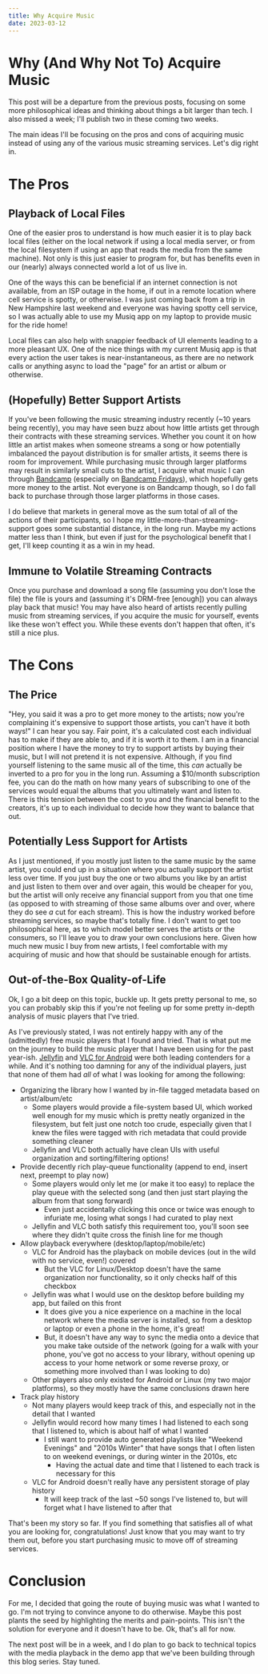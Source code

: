 ```yaml
---
title: Why Acquire Music
date: 2023-03-12
---
```


# Why (And Why Not To) Acquire Music

This post will be a departure from the previous posts, focusing on some more philosophical ideas and thinking about things a bit larger than tech. I also missed a week; I'll publish two in these coming two weeks.

The main ideas I'll be focusing on the pros and cons of acquiring music instead of using any of the various music streaming services. Let's dig right in.

# The Pros

## Playback of Local Files

One of the easier pros to understand is how much easier it is to play back local files (either on the local network if using a local media server, or from the local filesystem if using an app that reads the media from the same machine). Not only is this just easier to program for, but has benefits even in our (nearly) always connected world a lot of us live in.

One of the ways this can be beneficial if an internet connection is not available, from an ISP outage in the home, if out in a remote location where cell service is spotty, or otherwise. I was just coming back from a trip in New Hampshire last weekend and everyone was having spotty cell service, so I was actually able to use my Musiq app on my laptop to provide music for the ride home!

Local files can also help with snappier feedback of UI elements leading to a more pleasant UX. One of the nice things with my current Musiq app is that every action the user takes is near-instantaneous, as there are no network calls or anything async to load the "page" for an artist or album or otherwise.

## (Hopefully) Better Support Artists

If you've been following the music streaming industry recently (~10 years being recently), you may have seen buzz about how little artists get through their contracts with these streaming services. Whether you count it on how little an artist makes when someone streams a song or how potentially imbalanced the payout distribution is for smaller artists, it seems there is room for improvement. While purchasing music through larger platforms may result in similarly small cuts to the artist, I acquire what music I can through [Bandcamp]() (especially on [Bandcamp Fridays]()), which hopefully gets more money to the artist. Not everyone is on Bandcamp though, so I do fall back to purchase through those larger platforms in those cases.

I do believe that markets in general move as the sum total of all of the actions of their participants, so I hope my little-more-than-streaming-support goes some substantial distance, in the long run. Maybe my actions matter less than I think, but even if just for the psychological benefit that I get, I'll keep counting it as a win in my head.

## Immune to Volatile Streaming Contracts

Once you purchase and download a song file (assuming you don't lose the file) the file is yours and (assuming it's DRM-free \[enough\]) you can always play back that music! You may have also heard of artists recently pulling music from streaming services, if you acquire the music for yourself, events like these won't effect you. While these events don't happen that often, it's still a nice plus.

# The Cons

## The Price

"Hey, you said it was a pro to get more money to the artists; now you're complaining it's expensive to support those artists, you can't have it both ways!" I can hear you say. Fair point, it's a calculated cost each individual has to make if they are able to, and if it is worth it to them. I am in a financial position where I have the money to try to support artists by buying their music, but I will not pretend it is not expensive. Although, if you find yourself listening to the same music all of the time, this _can_ actually be inverted to a pro for you in the long run. Assuming a $10/month subscription fee, you can do the math on how many years of subscribing to one of the services would equal the albums that you ultimately want and listen to. There is this tension between the cost to you and the financial benefit to the creators, it's up to each individual to decide how they want to balance that out.

## Potentially Less Support for Artists

As I just mentioned, if you mostly just listen to the same music by the same artist, you could end up in a situation where you actually support the artist less over time. If you just buy the one or two albums you like by an artist and just listen to them over and over again, this would be cheaper for you, but the artist will only receive any financial support from you that one time (as opposed to with streaming of those same albums over and over, where they do see _a_ cut for each stream). This is how the industry worked before streaming services, so maybe that's totally fine. I don't want to get too philosophical here, as to which model better serves the artists or the consumers, so I'll leave you to draw your own conclusions here. Given how much new music I buy from new artists, I feel comfortable with my acquiring of music and how that should be sustainable enough for artists.

## Out-of-the-Box Quality-of-Life

Ok, I go a bit deep on this topic, buckle up. It gets pretty personal to me, so you can probably skip this if you're not feeling up for some pretty in-depth analysis of music players that I've tried.

As I've previously stated, I was not entirely happy with any of the (admittedly) free music players that I found and tried. That is what put me on the journey to build the music player that I have been using for the past year-ish. [Jellyfin]() and [VLC for Android]() were both leading contenders for a while. And it's nothing too damning for any of the individual players, just that none of them had _all_ of what I was looking for among the following:
* Organizing the library how I wanted by in-file tagged metadata based on artist/album/etc
	* Some players would provide a file-system based UI, which worked well enough for my music which is pretty neatly organized in the filesystem, but felt just one notch too crude, especially given that I knew the files were tagged with rich metadata that could provide something cleaner
	* Jellyfin and VLC both actually have clean UIs with useful organization and sorting/filtering options!
* Provide decently rich play-queue functionality (append to end, insert next, preempt to play now)
	* Some players would only let me (or make it too easy) to replace the play queue with the selected song (and then just start playing the album from that song forward)
		* Even just accidentally clicking this once or twice was enough to infuriate me, losing what songs I had curated to play next
	* Jellyfin and VLC both satisfy this requirement too, you'll soon see where they didn't quite cross the finish line for me though
* Allow playback everywhere (desktop/laptop/mobile/etc)
	* VLC for Android has the playback on mobile devices (out in the wild with no service, even!) covered
		* But the VLC for Linux/Desktop doesn't have the same organization nor functionality, so it only checks half of this checkbox
	* Jellyfin was what I would use on the desktop before building my app, but failed on this front
		* It does give you a nice experience on a machine in the local network where the media server is installed, so from a desktop or laptop or even a phone in the home, it's great!
		* But, it doesn't have any way to sync the media onto a device that you make take outside of the network (going for a walk with your phone, you've got no access to your library, without opening up access to your home network or some reverse proxy, or something more involved than I was looking to do)
	* Other players also only existed for Android or Linux (my two major platforms), so they mostly have the same conclusions drawn here
* Track play history
	* Not many players would keep track of this, and especially not in the detail that I wanted
	* Jellyfin would record how many times I had listened to each song that I listened to, which is about half of what I wanted
		* I still want to provide auto generated playlists like "Weekend Evenings" and "2010s Winter" that have songs that I often listen to on weekend evenings, or during winter in the 2010s, etc
			* Having the actual date and time that I listened to each track is necessary for this
	* VLC for Android doesn't really have any persistent storage of play history
		* It will keep track of the last ~50 songs I've listened to, but will forget what I have listened to after that

That's been my story so far. If you find something that satisfies all of what you are looking for, congratulations! Just know that you may want to try them out, before you start purchasing music to move off of streaming services.

# Conclusion

For me, I decided that going the route of buying music was what I wanted to go. I'm not trying to convince anyone to do otherwise. Maybe this post plants the seed by highlighting the merits and pain-points. This isn't the solution for everyone and it doesn't have to be. Ok, that's all for now.

The next post will be in a week, and I do plan to go back to technical topics with the media playback in the demo app that we've been building through this blog series. Stay tuned.
